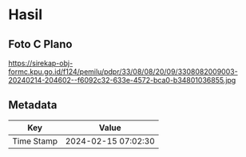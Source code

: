 # Hasil

## Foto C Plano

https://sirekap-obj-formc.kpu.go.id/f124/pemilu/pdpr/33/08/08/20/09/3308082009003-20240214-204602--f6092c32-633e-4572-bca0-b34801036855.jpg


## Metadata

| Key        | Value               |
| ---------- | ------------------- |
| Time Stamp | 2024-02-15 07:02:30 |



